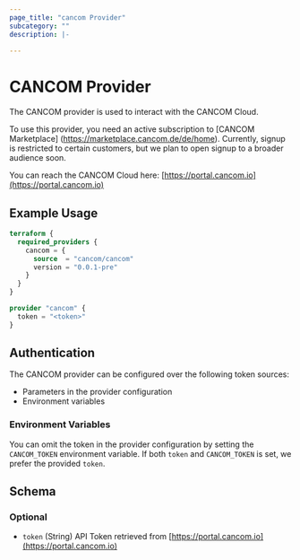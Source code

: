 ```yaml
---
page_title: "cancom Provider"
subcategory: ""
description: |-
  
---
```


# CANCOM Provider

The CANCOM provider is used to interact with the CANCOM Cloud.

To use this provider, you need an active subscription to [CANCOM Marketplace] (https://marketplace.cancom.de/de/home).
Currently, signup is restricted to certain customers, but we plan to open signup to a broader audience soon.

You can reach the CANCOM Cloud here: [https://portal.cancom.io](https://portal.cancom.io)

## Example Usage

```terraform
terraform {
  required_providers {
    cancom = {
      source  = "cancom/cancom"
      version = "0.0.1-pre"
    }
  }
}

provider "cancom" {
  token = "<token>"
}
```

## Authentication

The CANCOM provider can be configured over the following token sources:

* Parameters in the provider configuration
* Environment variables

### Environment Variables

You can omit the token in the provider configuration by setting the `CANCOM_TOKEN` environment variable.
If both `token` and `CANCOM_TOKEN` is set, we prefer the provided `token`.

<!-- schema generated by tfplugindocs -->
## Schema

### Optional

- `token` (String) API Token retrieved from [https://portal.cancom.io](https://portal.cancom.io)
